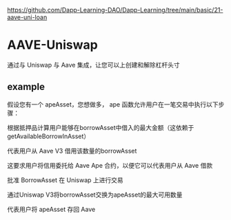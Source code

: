 https://github.com/Dapp-Learning-DAO/Dapp-Learning/tree/main/basic/21-aave-uni-loan


# AAVE-Uniswap

通过与 Uniswap 与 Aave 集成，让您可以上创建和解除杠杆头寸

## example

假设您有一个 apeAsset，您想做多， ape 函数允许用户在一笔交易中执行以下步骤：

根据抵押品计算用户能够在borrowAsset中借入的最大金额（这依赖于getAvailableBorrowInAsset）

代表用户从 Aave V3 借用该数量的borrowAsset

这要求用户将信用委托给 Aave Ape 合约，以便它可以代表用户从 Aave 借款 

批准 BorrowAsset 在 Uniswap 上进行交易

通过Uniswap V3将borrowAsset交换为apeAsset的最大可用数量

代表用户将 apeAsset 存回 Aave